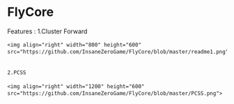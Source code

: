 # FlyCore

Features : 
	1.Cluster Forward 
	
	<img align="right" width="800" height="600" src="https://github.com/InsaneZeroGame/FlyCore/blob/master/readme1.png">
	

	2.PCSS

	<img align="right" width="1200" height="600" src="https://github.com/InsaneZeroGame/FlyCore/blob/master/PCSS.png">